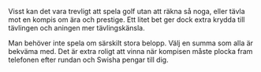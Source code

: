 Visst kan det vara trevligt att spela golf utan att räkna så noga, eller tävla mot en kompis om ära och prestige. 
Ett litet bet ger dock extra krydda till tävlingen och aningen mer tävlingskänsla.

Man behöver inte spela om särskilt stora belopp. Välj en summa som alla är bekväma med. Det är extra roligt
att vinna när kompisen måste plocka fram telefonen efter rundan och Swisha pengar till dig.
